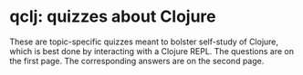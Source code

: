 # qclj: quizzes about Clojure

These are topic-specific quizzes meant to bolster self-study of Clojure, which is best done by interacting with a Clojure REPL. 
The questions are on the first page. 
The corresponding answers are on the second page. 
